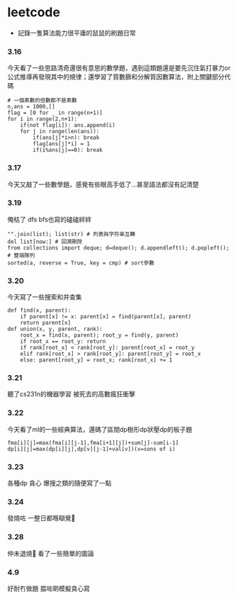 # leetcode
- 記錄一隻算法能力很平庸的鼠鼠的刷題日常

### 3.16

今天看了一些思路清奇還很有意思的數學題，遇到這類題還是要先沉住氣打暴力or公式推導再發現其中的規律；還學習了質數篩和分解質因數算法，附上關鍵部分代碼
```
# 一個素數的倍數都不是素數
n,ans = 1000,[]
flag = [0 for _ in range(n+1)]
for i in range(2,n+1):
    if(not flag[i]): ans.append(i)
    for j in range(len(ans)):
        if(ans[j]*i>n): break
        flag[ans[j]*i] = 1
        if(i%ans[j]==0): break
```

### 3.17

今天又敲了一些數學題，感覺有些眼高手低了...甚至語法都沒有記清楚

### 3.19

俺枯了 dfs bfs也寫的磕磕絆絆
```
"".join(list); list(str) # 列表與字符串互轉
del list[now:] # 回溯刪除
from collections import deque; d=deque(); d.appendleft(); d.popleft(); # 雙端隊列
sorted(a, reverse = True, key = cmp) # sort參數
```

### 3.20

今天寫了一些搜索和并查集
```
def find(x, parent):
    if parent[x] != x: parent[x] = find(parent[x], parent)
    return parent[x]
def union(x, y, parent, rank):
    root_x = find(x, parent); root_y = find(y, parent)
    if root_x == root_y: return
    if rank[root_x] < rank[root_y]: parent[root_x] = root_y
    elif rank[root_x] > rank[root_y]: parent[root_y] = root_x
    else: parent[root_y] = root_x; rank[root_x] += 1
```

### 3.21

聽了cs231n的機器學習 被死去的高數瘋狂衝擊

### 3.22

今天看了ml的一些經典算法，還碼了區間dp樹形dp狀壓dp的板子題
```
fma[i][j]=max(fma[i][j-1],fma[i+1][j])+sum[j]-sum[i-1]
dp[i][j]=max(dp[i][j],dp[v][j-1]+val[v])(v=sons of i)
```

### 3.23

各種dp 貪心 爆搜之類的隨便寫了一點

### 3.24

發燒咗 一整日都喺瞓覺🤒

### 3.28

仲未退燒🚬 看了一些簡單的圖論

### 4.9

好耐冇做題 揾咗啲模擬貪心寫
